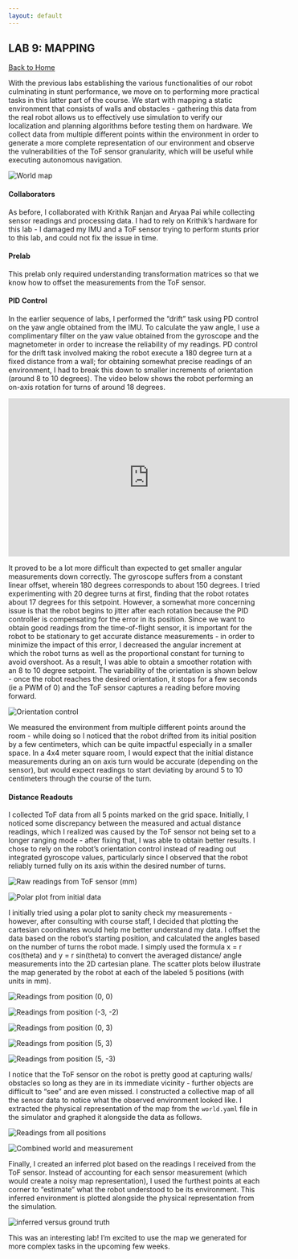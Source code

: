 ```yaml
---
layout: default
---
```


## LAB 9: MAPPING

[Back to Home](./index.html)

With the previous labs establishing the various functionalities of our robot culminating in stunt performance, we move on to performing more practical tasks in this latter part of the course. We start with mapping a static environment that consists of walls and obstacles - gathering this data from the real robot allows us to effectively use simulation to verify our localization and planning algorithms before testing them on hardware. We collect data from multiple different points within the environment in order to generate a more complete representation of our environment and observe the vulnerabilities of the ToF sensor granularity, which will be useful while executing autonomous navigation.

![World map](./images/lab9_real.png)

#### Collaborators

As before, I collaborated with Krithik Ranjan and Aryaa Pai while collecting sensor readings and processing data. I had to rely on Krithik’s hardware for this lab - I damaged my IMU and a ToF sensor trying to perform stunts prior to this lab, and could not fix the issue in time.

#### Prelab

This prelab only required understanding transformation matrices so that we know how to offset the measurements from the ToF sensor.

#### PID Control

In the earlier sequence of labs, I performed the “drift” task using PD control on the yaw angle obtained from the IMU. To calculate the yaw angle, I use a complimentary filter on the yaw value obtained from the gyroscope and the magnetometer in order to increase the reliability of my readings. PD control for the drift task involved making the robot execute a 180 degree turn at a fixed distance from a wall; for obtaining somewhat precise readings of an environment, I had to break this down to smaller increments of orientation (around 8 to 10 degrees). The video below shows the robot performing an on-axis rotation for turns of around 18 degrees.

<iframe width="560" height="315" src="https://www.youtube.com/embed/V0igMi5FY1Y" title="YouTube video player" frameborder="0" allow="accelerometer; autoplay; clipboard-write; encrypted-media; gyroscope; picture-in-picture" allowfullscreen></iframe>

It proved to be a lot more difficult than expected to get smaller angular measurements down correctly. The gyroscope suffers from a constant linear offset, wherein 180 degrees corresponds to about 150 degrees. I tried experimenting with 20 degree turns at first, finding that the robot rotates about 17 degrees for this setpoint. However, a somewhat more concerning issue is that the robot begins to jitter after each rotation because the PID controller is compensating for the error in its position. Since we want to obtain good readings from the time-of-flight sensor, it is important for the robot to be stationary to get accurate distance measurements - in order to minimize the impact of this error, I decreased the angular increment at which the robot turns as well as the proportional constant for turning to avoid overshoot. As a result, I was able to obtain a smoother rotation with an 8 to 10 degree setpoint. The variability of the orientation is shown below - once the robot reaches the desired orientation, it stops for a few seconds (ie a PWM of 0) and the ToF sensor captures a reading before moving forward.

![Orientation control](./images/lab9_orientationcontrol.png)

We measured the environment from multiple different points around the room - while doing so I noticed that the robot drifted from its initial position by a few centimeters, which can be quite impactful especially in a smaller space. In a 4x4 meter square room, I would expect that the initial distance measurements during an on axis turn would be accurate (depending on the sensor), but would expect readings to start deviating by around 5 to 10 centimeters through the course of the turn. 

#### Distance Readouts

I collected ToF data from all 5 points marked on the grid space. Initially, I noticed some discrepancy between the measured and actual distance readings, which I realized was caused by the ToF sensor not being set to a longer ranging mode - after fixing that, I was able to obtain better results. I chose to rely on the robot’s orientation control instead of reading out integrated gyroscope values, particularly since I observed that the robot reliably turned fully on its axis within the desired number of turns. 

![Raw readings from ToF sensor (mm)](./images/lab9_initialtof.png)

![Polar plot from initial data](./images/lab9_initialpolar.png)

I initially tried using a polar plot to sanity check my measurements - however, after consulting with course staff, I decided that plotting the cartesian coordinates would help me better understand my data. I offset the data based on the robot’s starting position, and calculated the angles based on the number of turns the robot made. I simply used the formula x = r cos(theta) and y = r sin(theta) to convert the averaged distance/ angle measurements into the 2D cartesian plane. The scatter plots below illustrate the map generated by the robot at each of the labeled 5 positions (with units in mm).

![Readings from position (0, 0)](./images/lab9_00.png)

![Readings from position (-3, -2)](./images/lab9_n3n2.png)

![Readings from position (0, 3)](./images/lab9_03.png)

![Readings from position (5, 3)](./images/lab9_53.png)

![Readings from position (5, -3)](./images/lab9_5n3.png)

I notice that the ToF sensor on the robot is pretty good at capturing walls/ obstacles so long as they are in its immediate vicinity - further objects are difficult to “see” and are even missed. I constructed a collective map of all the sensor data to notice what the observed environment looked like. I extracted the physical representation of the map from the `world.yaml` file in the simulator and graphed it alongside the data as follows.

![Readings from all positions](./images/lab9_collecteddist.png)

![Combined world and measurement](./images/lab9_collated.png)

Finally, I created an inferred plot based on the readings I received from the ToF sensor. Instead of accounting for each sensor measurement (which would create a noisy map representation), I used the furthest points at each corner to “estimate” what the robot understood to be its environment. This inferred environment is plotted alongside the physical representation from the simulation.

![inferred versus ground truth](./images/lab9_final.png)

This was an interesting lab! I’m excited to use the map we generated for more complex tasks in the upcoming few weeks.

